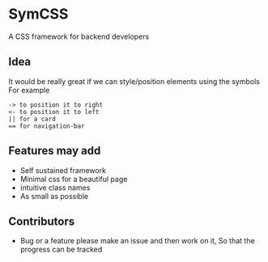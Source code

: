 # SymCSS
A CSS framework for backend developers

## Idea
It would be really great if we can style/position elements using the symbols   
For example
```
-> to position it to right
<- to position it to left
|| for a card
== for navigation-bar
```

## Features may add
* Self sustained framework
* Minimal css for a beautiful page
* intuitive class names
* As small as possible

## Contributors
* Bug or a feature please make an issue and then work on it, So that the progress can be tracked